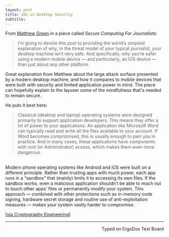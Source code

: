 ```yaml
---
layout: post
title: iOS vs Desktop Security
subtitle:
---
```


From [Matthew Green](https://twitter.com/matthew_d_green) in a piece called _Secure Computing For Journalists_:

> I’m going to devote this post to providing the world’s simplest explanation of why, in the threat model of your typical journalist, your desktop machine isn’t very safe. And specifically, why you’re safer using a modern mobile device — and particularly, an iOS device — than just about any other platform.

Great explanation from Matthew about the large attack surface presented by a modern desktop machine, and how it compares to mobile devices that were built with security and limited application power in mind. The piece can hopefully explain to the layuser some of the mindfulness that's needed to remain secure. 

He puts it best here: 

> Classical (desktop and laptop) operating systems were designed primarily to support application developers. This means they offer a lot of power to your applications. An application like Microsoft Word can typically read and write all the files available to your account. If Word becomes compromised, this is usually enough to pwn you in practice. And in many cases, these applications have components with root (or Administrator) access, which makes them even more dangerous.
<br>
Modern phone operating systems like Android and iOS were built on a different principle. Rather than trusting apps with much power, each app runs in a “sandbox” that (mainly) limits it to accessing its own files. If the sandbox works, even a malicious application shouldn’t be able to reach out to touch other apps’ files or permanently modify your system. This approach — combined with other protections such as in-memory code signing, hardware secret storage and routine use of anti-exploitation measures — makes your system vastly harder to compromise.

[[via Cryptography Engineering](https://blog.cryptographyengineering.com/2017/03/05/secure-computing-for-journalists/)]

---
<p align="right">Typed on ErgoDox Test Board</p>
